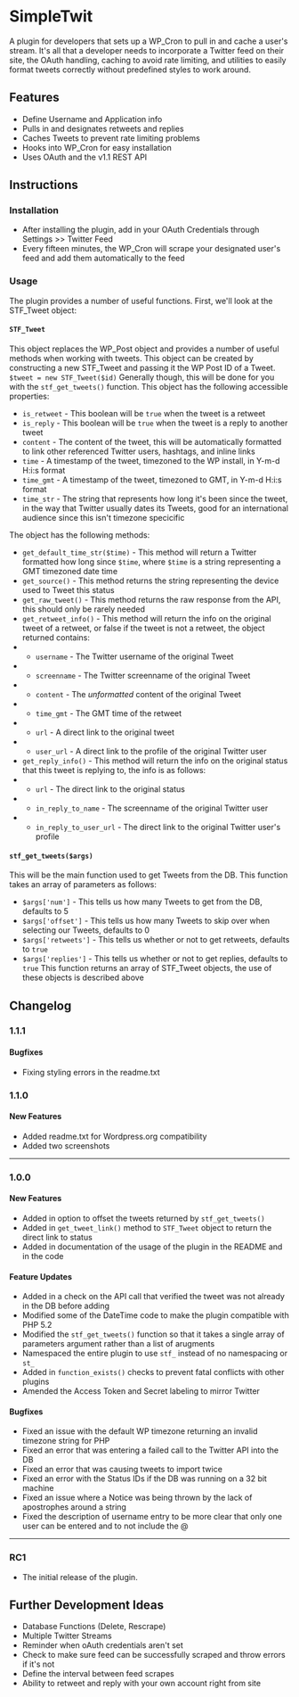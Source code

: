 # SimpleTwit #

A plugin for developers that sets up a WP_Cron to pull in and cache a user's stream. It's all that a developer needs to incorporate a Twitter feed on their site, the OAuth handling, caching to avoid rate limiting, and utilities to easily format tweets correctly without predefined styles to work around.

## Features ##
* Define Username and Application info
* Pulls in and designates retweets and replies
* Caches Tweets to prevent rate limiting problems
* Hooks into WP_Cron for easy installation
* Uses OAuth and the v1.1 REST API

## Instructions ##

### Installation ###
* After installing the plugin, add in your OAuth Credentials through Settings >> Twitter Feed
* Every fifteen minutes, the WP_Cron will scrape your designated user's feed and add them automatically to the feed

### Usage ###
The plugin provides a number of useful functions. First, we'll look at the STF_Tweet object:

#### `STF_Tweet` ####
This object replaces the WP_Post object and provides a number of useful methods when working with tweets. This object can be created by
constructing a new STF_Tweet and passing it the WP Post ID of a Tweet. `$tweet = new STF_Tweet($id)` Generally though, this will be done for you
with the `stf_get_tweets()` function. This object has the following accessible properties:
* `is_retweet` - This boolean will be `true` when the tweet is a retweet
* `is_reply` - This boolean will be `true` when the tweet is a reply to another tweet
* `content` - The content of the tweet, this will be automatically formatted to link other referenced Twitter users, hashtags, and inline links
* `time` - A timestamp of the tweet, timezoned to the WP install, in Y-m-d H:i:s format
* `time_gmt` - A timestamp of the tweet, timezoned to GMT, in Y-m-d H:i:s format
* `time_str` - The string that represents how long it's been since the tweet, in the way that Twitter usually dates its Tweets, good for an international audience since this isn't timezone specicific

The object has the following methods:
* `get_default_time_str($time)` - This method will return a Twitter formatted how long since `$time`, where `$time` is a string representing a GMT timezoned date time
* `get_source()` - This method returns the string representing the device used to Tweet this status
* `get_raw_tweet()` - This method returns the raw response from the API, this should only be rarely needed
* `get_retweet_info()` - This method will return the info on the original tweet of a retweet, or false if the tweet is not a retweet, the object returned contains:
* * `username` - The Twitter username of the original Tweet
* * `screenname` - The Twitter screenname of the original Tweet
* * `content` - The _unformatted_ content of the original Tweet
* * `time_gmt` - The GMT time of the retweet
* * `url` - A direct link to the original tweet
* * `user_url` - A direct link to the profile of the original Twitter user
* `get_reply_info()` - This method will return the info on the original status that this tweet is replying to, the info is as follows:
* * `url` - The direct link to the original status
* * `in_reply_to_name` - The screenname of the original Twitter user
* * `in_reply_to_user_url` - The direct link to the original Twitter user's profile

#### `stf_get_tweets($args)` ####
This will be the main function used to get Tweets from the DB. This function takes an array of parameters as follows:
* `$args['num']` - This tells us how many Tweets to get from the DB, defaults to 5
* `$args['offset']` - This tells us how many Tweets to skip over when selecting our Tweets, defaults to 0
* `$args['retweets']` - This tells us whether or not to get retweets, defaults to `true`
* `$args['replies']` - This tells us whether or not to get replies, defaults to `true`
This function returns an array of STF_Tweet objects, the use of these objects is described above

## Changelog ##

### 1.1.1 ###
#### Bugfixes ####
* Fixing styling errors in the readme.txt

### 1.1.0 ###
#### New Features ####
* Added readme.txt for Wordpress.org compatibility
* Added two screenshots

***

### 1.0.0 ###
#### New Features ####
* Added in option to offset the tweets returned by `stf_get_tweets()`
* Added in `get_tweet_link()` method to `STF_Tweet` object to return the direct link to status
* Added in documentation of the usage of the plugin in the README and in the code

#### Feature Updates ####
* Added in a check on the API call that verified the tweet was not already in the DB before adding
* Modified some of the DateTime code to make the plugin compatible with PHP 5.2
* Modified the `stf_get_tweets()` function so that it takes a single array of parameters argument rather than a list of arugments
* Namespaced the entire plugin to use `stf_` instead of no namespacing or `st_`
* Added in `function_exists()` checks to prevent fatal conflicts with other plugins
* Amended the Access Token and Secret labeling to mirror Twitter

#### Bugfixes ####
* Fixed an issue with the default WP timezone returning an invalid timezone string for PHP
* Fixed an error that was entering a failed call to the Twitter API into the DB
* Fixed an error that was causing tweets to import twice
* Fixed an error with the Status IDs if the DB was running on a 32 bit machine
* Fixed an issue where a Notice was being thrown by the lack of apostrophes around a string
* Fixed the description of username entry to be more clear that only one user can be entered and to not include the @

***

### RC1 ###
* The initial release of the plugin.

## Further Development Ideas ##
* Database Functions (Delete, Rescrape)
* Multiple Twitter Streams
* Reminder when oAuth credentials aren't set
* Check to make sure feed can be successfully scraped and throw errors if it's not
* Define the interval between feed scrapes
* Ability to retweet and reply with your own account right from site